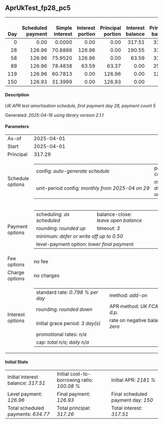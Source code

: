 <h2>AprUkTest_fp28_pc5</h2>
<table>
    <thead style="vertical-align: bottom;">
        <th style="text-align: right;">Day</th>
        <th style="text-align: right;">Scheduled payment</th>
        <th style="text-align: right;">Simple interest</th>
        <th style="text-align: right;">Interest portion</th>
        <th style="text-align: right;">Principal portion</th>
        <th style="text-align: right;">Interest balance</th>
        <th style="text-align: right;">Principal balance</th>
        <th style="text-align: right;">Total simple interest</th>
        <th style="text-align: right;">Total interest</th>
        <th style="text-align: right;">Total principal</th>
    </thead>
    <tr style="text-align: right;">
        <td class="ci00">0</td>
        <td class="ci01" style="white-space: nowrap;">0.00</td>
        <td class="ci02">0.0000</td>
        <td class="ci03">0.00</td>
        <td class="ci04">0.00</td>
        <td class="ci05">317.51</td>
        <td class="ci06">317.26</td>
        <td class="ci07">0.0000</td>
        <td class="ci08">0.00</td>
        <td class="ci09">0.00</td>
    </tr>
    <tr style="text-align: right;">
        <td class="ci00">28</td>
        <td class="ci01" style="white-space: nowrap;">126.96</td>
        <td class="ci02">70.8886</td>
        <td class="ci03">126.96</td>
        <td class="ci04">0.00</td>
        <td class="ci05">190.55</td>
        <td class="ci06">317.26</td>
        <td class="ci07">70.8886</td>
        <td class="ci08">126.96</td>
        <td class="ci09">0.00</td>
    </tr>
    <tr style="text-align: right;">
        <td class="ci00">58</td>
        <td class="ci01" style="white-space: nowrap;">126.96</td>
        <td class="ci02">75.9520</td>
        <td class="ci03">126.96</td>
        <td class="ci04">0.00</td>
        <td class="ci05">63.59</td>
        <td class="ci06">317.26</td>
        <td class="ci07">146.8406</td>
        <td class="ci08">253.92</td>
        <td class="ci09">0.00</td>
    </tr>
    <tr style="text-align: right;">
        <td class="ci00">89</td>
        <td class="ci01" style="white-space: nowrap;">126.96</td>
        <td class="ci02">78.4838</td>
        <td class="ci03">63.59</td>
        <td class="ci04">63.37</td>
        <td class="ci05">0.00</td>
        <td class="ci06">253.89</td>
        <td class="ci07">225.3244</td>
        <td class="ci08">317.51</td>
        <td class="ci09">63.37</td>
    </tr>
    <tr style="text-align: right;">
        <td class="ci00">119</td>
        <td class="ci01" style="white-space: nowrap;">126.96</td>
        <td class="ci02">60.7813</td>
        <td class="ci03">0.00</td>
        <td class="ci04">126.96</td>
        <td class="ci05">0.00</td>
        <td class="ci06">126.93</td>
        <td class="ci07">286.1057</td>
        <td class="ci08">317.51</td>
        <td class="ci09">190.33</td>
    </tr>
    <tr style="text-align: right;">
        <td class="ci00">150</td>
        <td class="ci01" style="white-space: nowrap;">126.93</td>
        <td class="ci02">31.3999</td>
        <td class="ci03">0.00</td>
        <td class="ci04">126.93</td>
        <td class="ci05">0.00</td>
        <td class="ci06">0.00</td>
        <td class="ci07">317.5056</td>
        <td class="ci08">317.51</td>
        <td class="ci09">317.26</td>
    </tr>
</table>
<h4>Description</h4>
<p><i>UK APR test amortisation schedule, first payment day 28, payment count 5</i></p>
<p>Generated: <i>2025-04-16 using library version 2.1.1</i></p>
<h4>Parameters</h4>
<table>
    <tr>
        <td>As-of</td>
        <td>2025-04-01</td>
    </tr>
    <tr>
        <td>Start</td>
        <td>2025-04-01</td>
    </tr>
    <tr>
        <td>Principal</td>
        <td>317.26</td>
    </tr>
    <tr>
        <td>Schedule options</td>
        <td>
            <table>
                <tr>
                    <td>config: <i>auto-generate schedule</i></td>
                    <td>payment count: <i>5</i></td>
                </tr>
                <tr>
                    <td style="white-space: nowrap;">unit-period config: <i>monthly from 2025-04 on 29</i></td>
                    <td>max duration: <i>unlimited</i></td>
                </tr>
            </table>
        </td>
    </tr>
    <tr>
        <td>Payment options</td>
        <td>
            <table>
                <tr>
                    <td>scheduling: <i>as scheduled</i></td>
                    <td>balance-close: <i>leave&nbsp;open&nbsp;balance</i></td>
                </tr>
                <tr>
                    <td>rounding: <i>rounded up</i></td>
                    <td>timeout: <i>3</i></td>
                </tr>
                <tr>
                    <td colspan='2'>minimum: <i>defer&nbsp;or&nbsp;write&nbsp;off&nbsp;up&nbsp;to&nbsp;0.50</i></td>
                </tr>
                <tr>
                    <td colspan='2'>level-payment option: <i>lower&nbsp;final&nbsp;payment</i></td>
                </tr>
            </table>
        </td>
    </tr>
    <tr>
        <td>Fee options</td>
        <td>no fee
        </td>
    </tr>
    <tr>
        <td>Charge options</td>
        <td>no charges
        </td>
    </tr>
    <tr>
        <td>Interest options</td>
        <td>
            <table>
                <tr>
                    <td>standard rate: <i>0.798 % per day</i></td>
                    <td>method: <i>add-on</i></td>
                </tr>
                <tr>
                    <td>rounding: <i>rounded down</i></td>
                    <td>APR method: <i>UK FCA to 1 d.p.</i></td>
                </tr>
                <tr>
                    <td>initial grace period: <i>3 day(s)</i></td>
                    <td>rate on negative balance: <i>zero</i></td>
                </tr>
                <tr>
                    <td colspan="2">promotional rates: <i><i>n/a</i></i></td>
                </tr>
                <tr>
                    <td colspan="2">cap: <i>total <i>n/a</i>; daily <i>n/a</i></td>
                </tr>
            </table>
        </td>
    </tr>
</table>
<h4>Initial Stats</h4>
<table>
    <tr>
        <td>Initial interest balance: <i>317.51</i></td>
        <td>Initial cost-to-borrowing ratio: <i>100.08 %</i></td>
        <td>Initial APR: <i>2181 %</i></td>
    </tr>
    <tr>
        <td>Level payment: <i>126.96</i></td>
        <td>Final payment: <i>126.93</i></td>
        <td>Final scheduled payment day: <i>150</i></td>
    </tr>
    <tr>
        <td>Total scheduled payments: <i>634.77</i></td>
        <td>Total principal: <i>317.26</i></td>
        <td>Total interest: <i>317.51</i></td>
    </tr>
</table>
